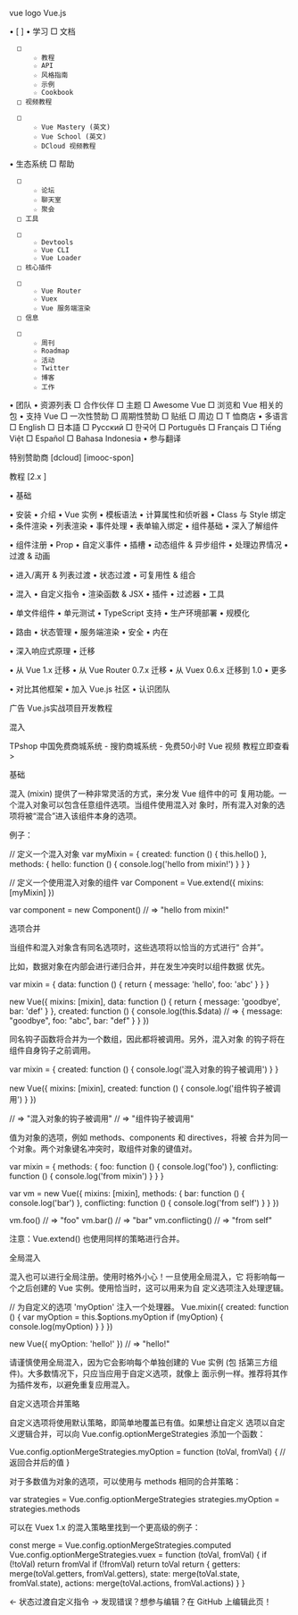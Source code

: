  
vue logo Vue.js

  • [                    ]
  • 学习
      □ 文档

      □ 
          ☆ 教程
          ☆ API
          ☆ 风格指南
          ☆ 示例
          ☆ Cookbook
      □ 视频教程

      □ 
          ☆ Vue Mastery (英文)
          ☆ Vue School (英文)
          ☆ DCloud 视频教程
  • 生态系统
      □ 帮助

      □ 
          ☆ 论坛
          ☆ 聊天室
          ☆ 聚会
      □ 工具

      □ 
          ☆ Devtools
          ☆ Vue CLI
          ☆ Vue Loader
      □ 核心插件

      □ 
          ☆ Vue Router
          ☆ Vuex
          ☆ Vue 服务端渲染
      □ 信息

      □ 
          ☆ 周刊
          ☆ Roadmap
          ☆ 活动
          ☆ Twitter
          ☆ 博客
          ☆ 工作
  • 团队
  • 资源列表
      □ 合作伙伴
      □ 主题
      □ Awesome Vue
      □ 浏览和 Vue 相关的包
  • 支持 Vue
      □ 一次性赞助
      □ 周期性赞助
      □ 贴纸
      □ 周边
      □ T 恤商店
  • 多语言
      □ English
      □ 日本語
      □ Русский
      □ 한국어
      □ Português
      □ Français
      □ Tiếng Việt
      □ Español
      □ Bahasa Indonesia
  • 参与翻译

特别赞助商
[dcloud]
[imooc-spon]

教程 [2.x ]

  • 基础

  • 安装
  • 介绍
  • Vue 实例
  • 模板语法
  • 计算属性和侦听器
  • Class 与 Style 绑定
  • 条件渲染
  • 列表渲染
  • 事件处理
  • 表单输入绑定
  • 组件基础
  • 深入了解组件

  • 组件注册
  • Prop
  • 自定义事件
  • 插槽
  • 动态组件 & 异步组件
  • 处理边界情况
  • 过渡 & 动画

  • 进入/离开 & 列表过渡
  • 状态过渡
  • 可复用性 & 组合

  • 混入
  • 自定义指令
  • 渲染函数 & JSX
  • 插件
  • 过滤器
  • 工具

  • 单文件组件
  • 单元测试
  • TypeScript 支持
  • 生产环境部署
  • 规模化

  • 路由
  • 状态管理
  • 服务端渲染
  • 安全
  • 内在

  • 深入响应式原理
  • 迁移

  • 从 Vue 1.x 迁移
  • 从 Vue Router 0.7.x 迁移
  • 从 Vuex 0.6.x 迁移到 1.0
  • 更多

  • 对比其他框架
  • 加入 Vue.js 社区
  • 认识团队

广告 Vue.js实战项目开发教程

混入

TPshop 中国免费商城系统 - 搜豹商城系统 - 免费50小时 Vue 视频
教程立即查看 >

 基础

混入 (mixin) 提供了一种非常灵活的方式，来分发 Vue 组件中的可
复用功能。一个混入对象可以包含任意组件选项。当组件使用混入对
象时，所有混入对象的选项将被“混合”进入该组件本身的选项。

例子：

// 定义一个混入对象
var myMixin = {
  created: function () {
    this.hello()
  },
  methods: {
    hello: function () {
      console.log('hello from mixin!')
    }
  }
}

// 定义一个使用混入对象的组件
var Component = Vue.extend({
  mixins: [myMixin]
})

var component = new Component() // => "hello from mixin!"

 选项合并

当组件和混入对象含有同名选项时，这些选项将以恰当的方式进行“
合并”。

比如，数据对象在内部会进行递归合并，并在发生冲突时以组件数据
优先。

var mixin = {
  data: function () {
    return {
      message: 'hello',
      foo: 'abc'
    }
  }
}

new Vue({
  mixins: [mixin],
  data: function () {
    return {
      message: 'goodbye',
      bar: 'def'
    }
  },
  created: function () {
    console.log(this.$data)
    // => { message: "goodbye", foo: "abc", bar: "def" }
  }
})

同名钩子函数将合并为一个数组，因此都将被调用。另外，混入对象
的钩子将在组件自身钩子之前调用。

var mixin = {
  created: function () {
    console.log('混入对象的钩子被调用')
  }
}

new Vue({
  mixins: [mixin],
  created: function () {
    console.log('组件钩子被调用')
  }
})

// => "混入对象的钩子被调用"
// => "组件钩子被调用"

值为对象的选项，例如 methods、components 和 directives，将被
合并为同一个对象。两个对象键名冲突时，取组件对象的键值对。

var mixin = {
  methods: {
    foo: function () {
      console.log('foo')
    },
    conflicting: function () {
      console.log('from mixin')
    }
  }
}

var vm = new Vue({
  mixins: [mixin],
  methods: {
    bar: function () {
      console.log('bar')
    },
    conflicting: function () {
      console.log('from self')
    }
  }
})

vm.foo() // => "foo"
vm.bar() // => "bar"
vm.conflicting() // => "from self"

注意：Vue.extend() 也使用同样的策略进行合并。

 全局混入

混入也可以进行全局注册。使用时格外小心！一旦使用全局混入，它
将影响每一个之后创建的 Vue 实例。使用恰当时，这可以用来为自
定义选项注入处理逻辑。

// 为自定义的选项 'myOption' 注入一个处理器。
Vue.mixin({
  created: function () {
    var myOption = this.$options.myOption
    if (myOption) {
      console.log(myOption)
    }
  }
})

new Vue({
  myOption: 'hello!'
})
// => "hello!"

请谨慎使用全局混入，因为它会影响每个单独创建的 Vue 实例 (包
括第三方组件)。大多数情况下，只应当应用于自定义选项，就像上
面示例一样。推荐将其作为插件发布，以避免重复应用混入。

 自定义选项合并策略

自定义选项将使用默认策略，即简单地覆盖已有值。如果想让自定义
选项以自定义逻辑合并，可以向
Vue.config.optionMergeStrategies 添加一个函数：

Vue.config.optionMergeStrategies.myOption = function (toVal, fromVal) {
  // 返回合并后的值
}

对于多数值为对象的选项，可以使用与 methods 相同的合并策略：

var strategies = Vue.config.optionMergeStrategies
strategies.myOption = strategies.methods

可以在 Vuex 1.x 的混入策略里找到一个更高级的例子：

const merge = Vue.config.optionMergeStrategies.computed
Vue.config.optionMergeStrategies.vuex = function (toVal, fromVal) {
  if (!toVal) return fromVal
  if (!fromVal) return toVal
  return {
    getters: merge(toVal.getters, fromVal.getters),
    state: merge(toVal.state, fromVal.state),
    actions: merge(toVal.actions, fromVal.actions)
  }
}

← 状态过渡自定义指令 →
发现错误？想参与编辑？在 GitHub 上编辑此页！
